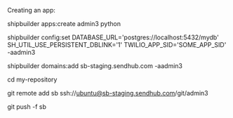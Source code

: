 Creating an app:

shipbuilder apps:create admin3 python

shipbuilder config:set DATABASE_URL='postgres://localhost:5432/mydb' SH_UTIL_USE_PERSISTENT_DBLINK='1' TWILIO_APP_SID='SOME_APP_SID' -aadmin3

shipbuilder domains:add sb-staging.sendhub.com -aadmin3

cd my-repository

git remote add sb ssh://ubuntu@sb-staging.sendhub.com/git/admin3

git push -f sb


